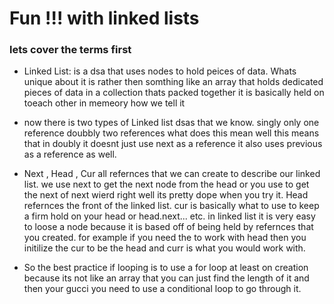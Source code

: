 # Fun !!! with linked lists

### lets cover the terms first 

* Linked List: is a dsa that uses nodes to hold peices of data. Whats unique about it is rather then somthing like an array that holds dedicated pieces of data in a collection thats packed together it is basically held on toeach other in memeory how we tell it 

* now there is two types of Linked list dsas that we know. singly only one reference doubbly two references what does this mean well this means that in doubly it doesnt just use next as a reference it also uses previous as a reference as well.

* Next , Head , Cur all refernces that we can create to describe our linked list. we use next to get the next  node from the head or you use to get the next of next wierd right well its pretty dope when you try it. Head refernces the front of the linked list. cur is basically what to use to keep a firm hold on your head or head.next... etc.  in linked list it is very easy to loose a node because it is based off of being held by refernces that you created. for example if you need the to work with head then you initilize the cur to be the head and curr is what you would work with. 

* So the best practice if looping is to use a for loop at least on creation because its not like an array that you can just find the length of it and then your gucci you need to use a conditional loop to go through it. 

